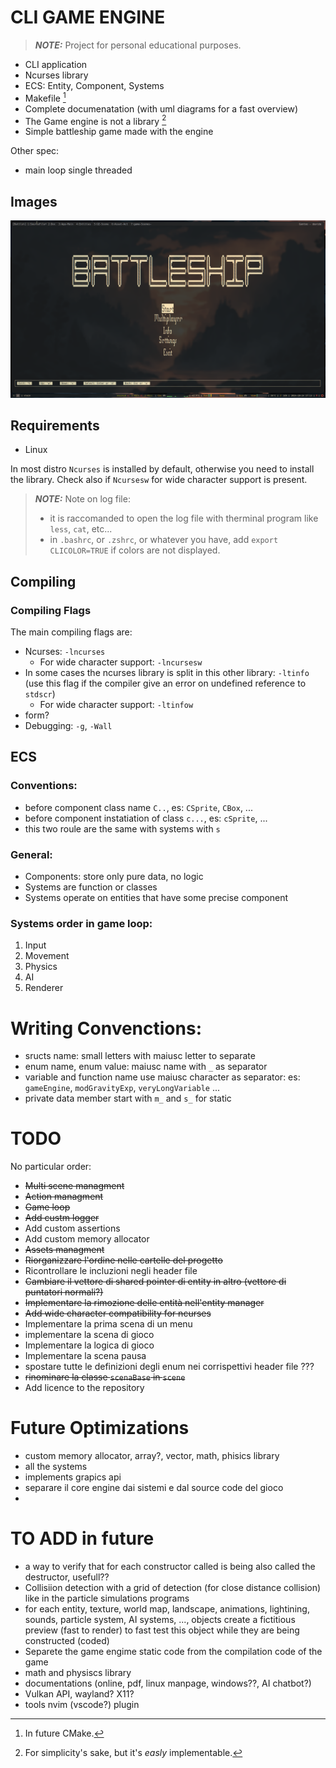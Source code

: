 # CLI GAME ENGINE

> **_NOTE:_** Project for personal educational purposes.

- CLI application 
- Ncurses library
- ECS: Entity, Component, Systems
- Makefile [^1]
- Complete documenatation (with uml diagrams for a fast overview)
- The Game engine is not a library [^2]
- Simple battleship game made with the engine

Other spec:
- main loop single threaded

[^1]: In future CMake.
[^2]: For simplicity's sake, but it's _easly_ implementable.


## Images
![menu](doc/menuScreen.png)

## Requirements
- Linux

In most distro `Ncurses` is installed by default, otherwise you need to install the library. Check also if `Ncursesw` for wide character support is present.

> **_NOTE:_** Note on log file:
> - it is raccomanded to open the log file with therminal program like `less`, `cat`, etc...
> - in `.bashrc`, or `.zshrc`, or whatever you have, add `export CLICOLOR=TRUE` if colors are not displayed.

## Compiling

### Compiling Flags 
The main compiling flags are:
- Ncurses: `-lncurses`
    - For wide character support: `-lncursesw`
- In some cases the ncurses library is split in this other library: `-ltinfo` (use this flag if the compiler give an error on undefined reference to `stdscr`)
    - For wide character support: `-ltinfow`
- form?
- Debugging: `-g`, `-Wall`


## ECS

### Conventions:
- before component class name `C..`, es: `CSprite`, `CBox`, ...
- before component instatiation of class `c...`, es: `cSprite`, ...
- this two roule are the same with systems with `s`


### General:
- Components: store only pure data, no logic
- Systems are function or classes
- Systems operate on entities that have some precise component


### Systems order in game loop:
1. Input
2. Movement
3. Physics
4. AI
5. Renderer


# Writing Convenctions:
- sructs name: small letters with maiusc letter to separate 
- enum name, enum value: maiusc name with `_` as separator
- variable and function name use maiusc character as separator: es: `gameEngine`, `modGravityExp`, `veryLongVariable` ...
- private data member start with `m_` and `s_` for static

# TODO
No particular order:
- ~~Multi scene managment~~
- ~~Action managment~~
- ~~Game loop~~
- ~~Add custm logger~~
- Add custom assertions
- Add custom memory allocator
- ~~Assets managment~~
- ~~Riorganizzare l'ordine nelle cartelle del progetto~~
- Ricontrollare le incluzioni negli header file
- ~~Cambiare il vettore di shared pointer di entity in altro (vettore di puntatori normali?)~~
- ~~Implementare la rimozione delle entità nell'entity manager~~
- ~~Add wide character compatibility for ncurses~~
- Implementare la prima scena di un menu
- implementare la scena di gioco
- Implementare la logica di gioco
- Implementare la scena pausa
- spostare tutte le definizioni degli enum nei corrispettivi header file ???
- ~~rinominare la classe `scenaBase` in `scene`~~
- Add licence to the repository

# Future Optimizations
- custom memory allocator, array?, vector, math, phisics library
- all the systems
- implements grapics api 
- separare il core engine dai sistemi e dal source code del gioco
- 

# TO ADD in future 
- a way to verify that for each constructor called is being also called the destructor, usefull??
- Collisiion detection with a grid of detection (for close distance collision) like in the particle simulations programs
- for each entity, texture, world map, landscape, animations, lightining, sounds, particle system, AI systems, ..., objects create a fictitious preview (fast to render) to fast test this object while they are being constructed (coded)
- Separete the game engime static code from the compilation code of the game
- math and physiscs library
- documentations (online, pdf, linux manpage, windows??, AI chatbot?)
- Vulkan API, wayland? X11? 
- tools nvim (vscode?) plugin




